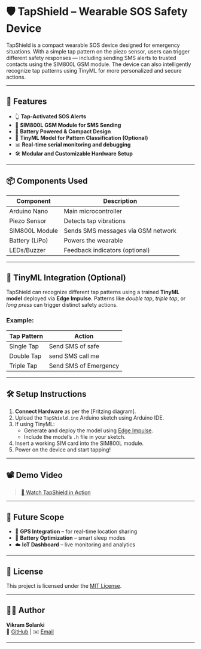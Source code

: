 # 🛡️ TapShield – Wearable SOS Safety Device

TapShield is a compact wearable SOS device designed for emergency situations. With a simple tap pattern on the piezo sensor, users can trigger different safety responses — including sending SMS alerts to trusted contacts using the SIM800L GSM module. The device can also intelligently recognize tap patterns using TinyML for more personalized and secure actions.

---

## 🚀 Features

- 👆 **Tap-Activated SOS Alerts**
- 📡 **SIM800L GSM Module for SMS Sending**
- 🔋 **Battery Powered & Compact Design**
- 🧠 **TinyML Model for Pattern Classification (Optional)**
- 📊 **Real-time serial monitoring and debugging**
- 🛠️ **Modular and Customizable Hardware Setup**

---

## 📦 Components Used

| Component         | Description                                 |
|------------------|---------------------------------------------|
| Arduino Nano     | Main microcontroller                        |
| Piezo Sensor     | Detects tap vibrations                      |
| SIM800L Module   | Sends SMS messages via GSM network          |
| Battery (LiPo)   | Powers the wearable                         |
| LEDs/Buzzer      | Feedback indicators (optional)              |

---

## 🧠 TinyML Integration (Optional)

TapShield can recognize different tap patterns using a trained **TinyML model** deployed via **Edge Impulse**. Patterns like *double tap*, *triple tap*, or *long press* can trigger distinct safety actions.

### Example:
| Tap Pattern | Action                       |
|-------------|------------------------------|
| Single Tap  | Send SMS of safe       |
| Double Tap  | send SMS call me |
| Triple Tap  | Send SMS of Emergency       |

---

## 🛠️ Setup Instructions

1. **Connect Hardware** as per the [Fritzing diagram].
2. Upload the `TapShield.ino` Arduino sketch using Arduino IDE.
3. If using TinyML:
   - Generate and deploy the model using [Edge Impulse](https://edgeimpulse.com).
   - Include the model’s `.h` file in your sketch.
4. Insert a working SIM card into the SIM800L module.
5. Power on the device and start tapping!

---

## 📽️ Demo Video

> [🔗 Watch TapShield in Action](https://youtu.be/ucn77c47pr0?si=Vud8ySa1ZD4SDQ5O)

---

## 🧠 Future Scope

- 📍 **GPS Integration** – for real-time location sharing
- 🔋 **Battery Optimization** – smart sleep modes
- ☁️ **IoT Dashboard** – live monitoring and analytics

---

## 📝 License

This project is licensed under the [MIT License](LICENSE).

---

## 🙋‍♂️ Author

**Vikram Solanki**  
🔗 [GitHub](https://github.com/Vikramsolanki12) | ✉️ [Email](mailto:solankijogaram5@gmail.com)

---



